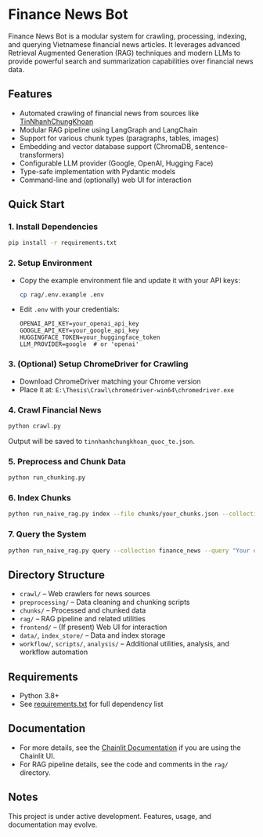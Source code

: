 # Finance News Bot

Finance News Bot is a modular system for crawling, processing, indexing, and querying Vietnamese financial news articles. It leverages advanced Retrieval Augmented Generation (RAG) techniques and modern LLMs to provide powerful search and summarization capabilities over financial news data.

## Features

- Automated crawling of financial news from sources like [TinNhanhChungKhoan](https://www.tinnhanhchungkhoan.vn)
- Modular RAG pipeline using LangGraph and LangChain
- Support for various chunk types (paragraphs, tables, images)
- Embedding and vector database support (ChromaDB, sentence-transformers)
- Configurable LLM provider (Google, OpenAI, Hugging Face)
- Type-safe implementation with Pydantic models
- Command-line and (optionally) web UI for interaction

## Quick Start

### 1. Install Dependencies

```bash
pip install -r requirements.txt
```

### 2. Setup Environment

- Copy the example environment file and update it with your API keys:
  ```bash
  cp rag/.env.example .env
  ```
- Edit `.env` with your credentials:
  ```
  OPENAI_API_KEY=your_openai_api_key
  GOOGLE_API_KEY=your_google_api_key
  HUGGINGFACE_TOKEN=your_huggingface_token
  LLM_PROVIDER=google  # or 'openai'
  ```

### 3. (Optional) Setup ChromeDriver for Crawling

- Download ChromeDriver matching your Chrome version
- Place it at: `E:\Thesis\Crawl\chromedriver-win64\chromedriver.exe`

### 4. Crawl Financial News

```bash
python crawl.py
```
Output will be saved to `tinnhanhchungkhoan_quoc_te.json`.

### 5. Preprocess and Chunk Data

```bash
python run_chunking.py
```

### 6. Index Chunks

```bash
python run_naive_rag.py index --file chunks/your_chunks.json --collection finance_news
```

### 7. Query the System

```bash
python run_naive_rag.py query --collection finance_news --query "Your question here"
```

## Directory Structure

- `crawl/` – Web crawlers for news sources
- `preprocessing/` – Data cleaning and chunking scripts
- `chunks/` – Processed and chunked data
- `rag/` – RAG pipeline and related utilities
- `frontend/` – (If present) Web UI for interaction
- `data/`, `index_store/` – Data and index storage
- `workflow/`, `scripts/`, `analysis/` – Additional utilities, analysis, and workflow automation

## Requirements

- Python 3.8+
- See [requirements.txt](requirements.txt) for full dependency list

## Documentation

- For more details, see the [Chainlit Documentation](https://docs.chainlit.io) if you are using the Chainlit UI.
- For RAG pipeline details, see the code and comments in the `rag/` directory.

## Notes

This project is under active development. Features, usage, and documentation may evolve.